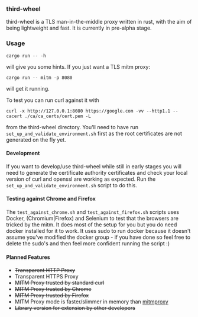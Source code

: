 ### third-wheel
third-wheel is a TLS man-in-the-middle proxy written in rust, with the aim of being lightweight and fast. It is currently in pre-alpha stage.

### Usage
```
cargo run -- -h
```
will give you some hints. If you just want a TLS mitm proxy:
```
cargo run -- mitm -p 8080
```
will get it running.

To test you can run curl against it with
```
curl -x http://127.0.0.1:8080 https://google.com -vv --http1.1 --cacert ./ca/ca_certs/cert.pem -L
```
from the third-wheel directory. You'll need to have run `set_up_and_validate_environment.sh` first as the root certificates are not generated on the fly yet.

#### Development
If you want to develop/use third-wheel while still in early stages you will need to generate the certificate authority certificates and check your local version of curl and openssl are working as expected. Run the `set_up_and_validate_environment.sh` script to do this.

#### Testing against Chrome and Firefox
The `test_against_chrome.sh` and `test_against_firefox.sh` scripts uses Docker, (Chromium|Firefox) and Selenium to test that the browsers are tricked by the mitm. It does most of the setup for you but you do need docker installed for it to work. It uses sudo to run docker because it doesn't assume you've modified the docker group - if you have done so feel free to delete the sudo's and then feel more confident running the script :)

#### Planned Features
* ~~Transparent HTTP Proxy~~
* Transparent HTTPS Proxy
* ~~MITM Proxy trusted by standard curl~~
* ~~MITM Proxy trusted by Chrome~~
* ~~MITM Proxy trusted by Firefox~~
* MITM Proxy mode is faster/slimmer in memory than [mitmproxy](https://github.com/mitmproxy/mitmproxy)
* ~~Library version for extension by other developers~~
